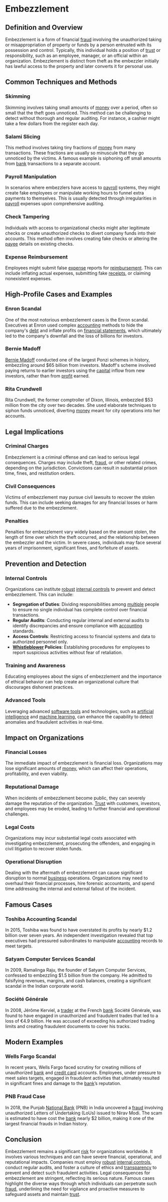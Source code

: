 # Embezzlement

## Definition and Overview

Embezzlement is a form of financial [fraud](../f/fraud.md) involving the unauthorized taking or misappropriation of property or funds by a person entrusted with its possession and control. Typically, this individual holds a position of [trust](../t/trust.md) or responsibility, such as an employee, manager, or an official within an organization. Embezzlement is distinct from theft as the embezzler initially has lawful access to the property and later converts it for personal use.

## Common Techniques and Methods

### Skimming

Skimming involves taking small amounts of [money](../m/money.md) over a period, often so small that the theft goes unnoticed. This method can be challenging to detect without thorough and regular auditing. For instance, a cashier might take a few dollars from the register each day.

### Salami Slicing

This method involves taking tiny fractions of [money](../m/money.md) from many transactions. These fractions are usually so minuscule that they go unnoticed by the victims. A famous example is siphoning off small amounts from [bank](../b/bank.md) transactions to a separate account.

### Payroll Manipulation

In scenarios where embezzlers have access to [payroll](../p/payroll.md) systems, they might create fake employees or manipulate working hours to funnel extra payments to themselves. This is usually detected through irregularities in [payroll](../p/payroll.md) expenses upon comprehensive auditing.

### Check Tampering

Individuals with access to organizational checks might alter legitimate checks or create unauthorized checks to divert company funds into their accounts. This method often involves creating fake checks or altering the [payee](../p/payee.md) details on existing checks.

### Expense Reimbursement

Employees might submit false [expense](../e/expense.md) reports for [reimbursement](../r/reimbursement.md). This can include inflating actual expenses, submitting fake [receipts](../r/receipt.md), or claiming nonexistent expenses.

## High-Profile Cases and Examples

### Enron Scandal

One of the most notorious embezzlement cases is the Enron scandal. Executives at Enron used complex [accounting](../a/accounting.md) methods to hide the company's [debt](../d/debt.md) and inflate profits on [financial statements](../f/financial_statements.md), which ultimately led to the company's downfall and the loss of billions for investors.

### Bernie Madoff

[Bernie Madoff](../b/bernie_madoff.md) conducted one of the largest Ponzi schemes in history, embezzling around $65 billion from investors. Madoff's scheme involved paying returns to earlier investors using the [capital](../c/capital.md) inflow from new investors, rather than from [profit](../p/profit.md) earned.

### Rita Crundwell

Rita Crundwell, the former comptroller of Dixon, Illinois, embezzled $53 million from the city over two decades. She used elaborate techniques to siphon funds unnoticed, diverting [money](../m/money.md) meant for city operations into her accounts.

## Legal Implications

### Criminal Charges

Embezzlement is a criminal offense and can lead to serious legal consequences. Charges may include theft, [fraud](../f/fraud.md), or other related crimes, depending on the jurisdiction. Convictions can result in substantial prison time, fines, and restitution orders.

### Civil Consequences

Victims of embezzlement may pursue civil lawsuits to recover the stolen funds. This can include seeking damages for any financial losses or harm suffered due to the embezzlement.

### Penalties

Penalties for embezzlement vary widely based on the amount stolen, the length of time over which the theft occurred, and the relationship between the embezzler and the victim. In severe cases, individuals may face several years of imprisonment, significant fines, and forfeiture of assets.

## Prevention and Detection

### Internal Controls

Organizations can institute [robust](../r/robust.md) [internal controls](../i/internal_controls.md) to prevent and detect embezzlement. This can include:

- **Segregation of Duties**: Dividing responsibilities among [multiple](../m/multiple.md) people to ensure no single individual has complete control over financial transactions.
- **Regular Audits**: Conducting regular internal and external audits to identify discrepancies and ensure compliance with [accounting](../a/accounting.md) standards.
- **Access Controls**: Restricting access to financial systems and data to authorized personnel only.
- **[Whistleblower](../w/whistleblower.md) Policies**: Establishing procedures for employees to report suspicious activities without fear of retaliation.

### Training and Awareness

Educating employees about the signs of embezzlement and the importance of ethical behavior can help create an organizational culture that discourages dishonest practices.

### Advanced Tools

Leveraging advanced [software tools](../s/software_tools_for_trading.md) and technologies, such as [artificial intelligence](../a/artificial_intelligence_in_trading.md) and [machine learning](../m/machine_learning.md), can enhance the capability to detect anomalies and fraudulent activities in real-time.

## Impact on Organizations

### Financial Losses

The immediate impact of embezzlement is financial loss. Organizations may lose significant amounts of [money](../m/money.md), which can affect their operations, profitability, and even viability.

### Reputational Damage

When incidents of embezzlement become public, they can severely damage the reputation of the organization. [Trust](../t/trust.md) with customers, investors, and employees may be eroded, leading to further financial and operational challenges.

### Legal Costs

Organizations may incur substantial legal costs associated with investigating embezzlement, prosecuting the offenders, and engaging in civil litigation to recover stolen funds.

### Operational Disruption

Dealing with the aftermath of embezzlement can cause significant disruption to normal [business](../b/business.md) operations. Organizations may need to overhaul their financial processes, hire forensic accountants, and spend time addressing the internal and external fallout of the incident.

## Famous Cases

### Toshiba Accounting Scandal

In 2015, Toshiba was found to have overstated its profits by nearly $1.2 billion over seven years. An independent investigation revealed that top executives had pressured subordinates to manipulate [accounting](../a/accounting.md) records to meet targets.

### Satyam Computer Services Scandal

In 2009, Ramalinga Raju, the founder of Satyam Computer Services, confessed to embezzling $1.5 billion from the company. He admitted to falsifying revenues, margins, and cash balances, creating a significant scandal in the Indian corporate world.

### Société Générale

In 2008, Jérôme Kerviel, a [trader](../t/trader.md) at the French [bank](../b/bank.md) Société Générale, was found to have engaged in unauthorized and fraudulent trades that led to a loss of €4.9 billion. He was accused of exceeding his authorized trading limits and creating fraudulent documents to cover his tracks.

## Modern Examples

### Wells Fargo Scandal

In recent years, Wells Fargo faced scrutiny for creating millions of unauthorized [bank](../b/bank.md) and [credit card](../c/credit_card.md) accounts. Employees, under pressure to meet sales targets, engaged in fraudulent activities that ultimately resulted in significant fines and damage to the [bank](../b/bank.md)’s reputation.

### PNB Fraud Case

In 2018, the Punjab [National Bank](../n/national_bank.md) (PNB) in India uncovered a [fraud](../f/fraud.md) involving unauthorized Letters of Undertaking (LoUs) issued to Nirav Modi. The scam is estimated to have cost the [bank](../b/bank.md) nearly $2 billion, making it one of the largest financial frauds in Indian history.

## Conclusion

Embezzlement remains a significant [risk](../r/risk.md) for organizations worldwide. It involves various techniques and can have severe financial, operational, and reputational impacts. Companies must employ [robust](../r/robust.md) [internal controls](../i/internal_controls.md), conduct regular audits, and foster a culture of ethics and [transparency](../t/transparency.md) to prevent and detect such fraudulent activities. Legal consequences for embezzlement are stringent, reflecting its serious nature. Famous cases highlight the diverse ways through which individuals can perpetrate such [fraud](../f/fraud.md), underlining the need for vigilance and proactive measures to safeguard assets and maintain [trust](../t/trust.md).